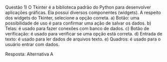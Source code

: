 Questão 1) O Tkinter é a biblioteca padrão do Python para desenvolver aplicações gráficas. Ela
possui diversos componentes (widgets). A respeito dos widgets do Tkinter, selecione a opção
correta.
a) Botão: uma possibilidade de uso é para confirmar uma ação de salvar os dados.
b) Telas: é usado para fazer conexões com banco de dados.
c) Botão de verificação: é usado para verificar se uma opção está correta.
d) Entrada de texto: é usado para ler dados de arquivos texto.
e) Quadros: é usado para o usuário entrar com dados.

Resposta: Alternativa A
